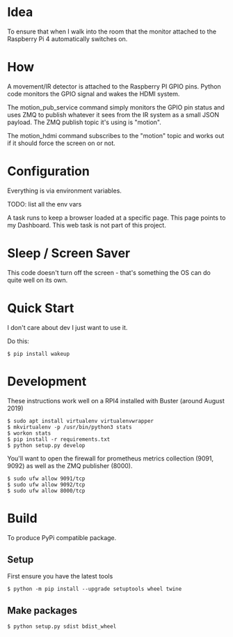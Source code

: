 Idea
====
To ensure that when I walk into the room that the monitor attached to the Raspberry Pi 4 automatically switches on. 

How
===
A movement/IR detector is attached to the Raspberry PI GPIO pins.  Python code monitors the GPIO signal and wakes the HDMI system.

The motion_pub_service command simply monitors the GPIO pin status and uses ZMQ to publish whatever it sees from the IR system as
a small JSON payload.  The ZMQ publish topic it's using is "motion". 

The motion_hdmi command subscribes to the "motion" topic and works out if it should force the screen on or not. 

Configuration
=============
Everything is via environment variables. 

TODO: list all the env vars

A <TBD> task runs to keep a browser loaded at a specific page.  This page points to my Dashboard.  This web task is not
part of this project. 

Sleep / Screen Saver
====================
This code doesn't turn off the screen - that's something the OS can do quite well on its own.

Quick Start
===========
I don't care about dev I just want to use it. 

Do this: 

    $ pip install wakeup

Development
===========
These instructions work well on a RPI4 installed with Buster (around August 2019)

    $ sudo apt install virtualenv virtualenvwrapper    
    $ mkvirtualenv -p /usr/bin/python3 stats
    $ workon stats
    $ pip install -r requirements.txt
    $ python setup.py develop

You'll want to open the firewall for prometheus metrics collection (9091, 9092) as well as the ZMQ publisher (8000). 

    $ sudo ufw allow 9091/tcp
    $ sudo ufw allow 9092/tcp
    $ sudo ufw allow 8000/tcp


Build
=====
To produce PyPi compatible package. 

Setup
-----
First ensure you have the latest tools 

    $ python -m pip install --upgrade setuptools wheel twine

Make packages
-------------

    $ python setup.py sdist bdist_wheel